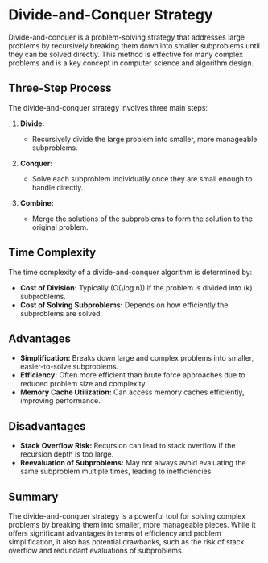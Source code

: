 
# Divide-and-Conquer Strategy

Divide-and-conquer is a problem-solving strategy that addresses large problems by recursively breaking them down into smaller subproblems until they can be solved directly. This method is effective for many complex problems and is a key concept in computer science and algorithm design.

## Three-Step Process

The divide-and-conquer strategy involves three main steps:

1. **Divide:**
   - Recursively divide the large problem into smaller, more manageable subproblems.

2. **Conquer:**
   - Solve each subproblem individually once they are small enough to handle directly.

3. **Combine:**
   - Merge the solutions of the subproblems to form the solution to the original problem.

## Time Complexity

The time complexity of a divide-and-conquer algorithm is determined by:
- **Cost of Division:** Typically \(O(\log n)\) if the problem is divided into \(k\) subproblems.
- **Cost of Solving Subproblems:** Depends on how efficiently the subproblems are solved.

## Advantages

- **Simplification:** Breaks down large and complex problems into smaller, easier-to-solve subproblems.
- **Efficiency:** Often more efficient than brute force approaches due to reduced problem size and complexity.
- **Memory Cache Utilization:** Can access memory caches efficiently, improving performance.

## Disadvantages

- **Stack Overflow Risk:** Recursion can lead to stack overflow if the recursion depth is too large.
- **Reevaluation of Subproblems:** May not always avoid evaluating the same subproblem multiple times, leading to inefficiencies.

## Summary

The divide-and-conquer strategy is a powerful tool for solving complex problems by breaking them into smaller, more manageable pieces. While it offers significant advantages in terms of efficiency and problem simplification, it also has potential drawbacks, such as the risk of stack overflow and redundant evaluations of subproblems.

